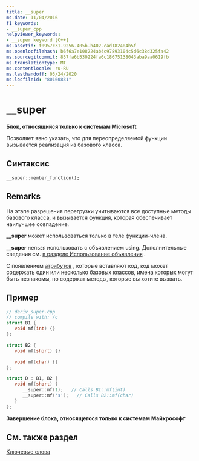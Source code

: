 ```yaml
---
title: __super
ms.date: 11/04/2016
f1_keywords:
- __super_cpp
helpviewer_keywords:
- __super keyword [C++]
ms.assetid: f0957c31-9256-405b-b402-cad182404b5f
ms.openlocfilehash: b6f6a7e108224ab4c97893104c5d6c38d325fa42
ms.sourcegitcommit: 857fa6b530224fa6c18675138043aba9aa0619fb
ms.translationtype: MT
ms.contentlocale: ru-RU
ms.lasthandoff: 03/24/2020
ms.locfileid: "80160831"
---
```

# <a name="__super"></a>__super

**Блок, относящийся только к системам Microsoft**

Позволяет явно указать, что для переопределяемой функции вызывается реализация из базового класса.

## <a name="syntax"></a>Синтаксис

```
__super::member_function();
```

## <a name="remarks"></a>Remarks

На этапе разрешения перегрузки учитываются все доступные методы базового класса, и вызывается функция, которая обеспечивает наилучшее совпадение.

**__super** может использоваться только в теле функции-члена.

**__super** нельзя использовать с объявлением using. Дополнительные сведения см. [в разделе Использование объявления](../cpp/using-declaration.md) .

С появлением [атрибутов](../windows/attributes/attributes-alphabetical-reference.md) , которые вставляют код, код может содержать один или несколько базовых классов, имена которых могут быть незнакомы, но содержат методы, которые вы хотите вызвать.

## <a name="example"></a>Пример

```cpp
// deriv_super.cpp
// compile with: /c
struct B1 {
   void mf(int) {}
};

struct B2 {
   void mf(short) {}

   void mf(char) {}
};

struct D : B1, B2 {
   void mf(short) {
      __super::mf(1);   // Calls B1::mf(int)
      __super::mf('s');   // Calls B2::mf(char)
   }
};
```

**Завершение блока, относящегося только к системам Майкрософт**

## <a name="see-also"></a>См. также раздел

[Ключевые слова](../cpp/keywords-cpp.md)
